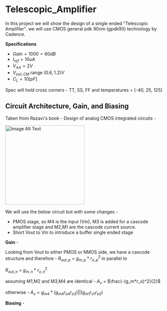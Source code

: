 # Telescopic_Amplifier

In this project we will show the design of a single ended "Telescopic Amplifier". 
we will use CMOS general pdk 90nm (gpdk90) technology by Cadence. 

**Specifications**
* $Gain = 1000 = 60dB$
* $I_{ref} = 10uA$
* $V_{AA} = 2V$
* $V_{out,CM}$ range $(0.6,1.2)V$
* $C_{L} = 10[pF]$ 

Spec will hold cross corners - TT, SS, FF and temperatures = [-40, 25, 125]

## Circuit Architecture, Gain, and Biasing
Taken from Razavi's book - Design of analog CMOS integrated circuits - 

<img src="https://github.com/dsapir4422/Telescopic_Amplifier/assets/87266625/001ee7db-3a02-4f9c-8273-290d1a07ac05" alt="Image Alt Text" width="250" height="250" />

We will use the below circuit but with some changes - 
* PMOS stage, so M4 is the input (Vin), M3 is added for a cascode amplifier stage and M2,M1 are the cascode current source.
* Short Vout to Vin to introduce a buffer single ended stage

**Gain** - 

Looking from Vout to either PMOS or NMOS side, we have a cascode structure and therefore - $R_{out,p}$ = $g_{m,p}*r_{o,p}^2$ in parallel to 

$R_{out,n}$ = $g_{m,n}*r_{o,n}^2$

assuming M1,M2 and M3,M4 are identical - $A_v$ = $\frac{-(g_m*r_o)^2}{2}$

otherwise - $A_v$ = $g_{m4}*(g_{m4}r_{o4}r_{o3})||(g_{m1}r_{o1}r_{o2})$

**Biasing** - 
